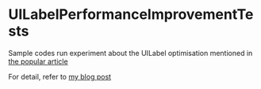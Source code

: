 # UILabelPerformanceImprovementTests

Sample codes run experiment about the UILabel optimisation mentioned in [the popular article](https://www.fadel.io/blog/posts/ios-performance-tips-you-probably-didnt-know/)

For detail, refer to [my blog post]()